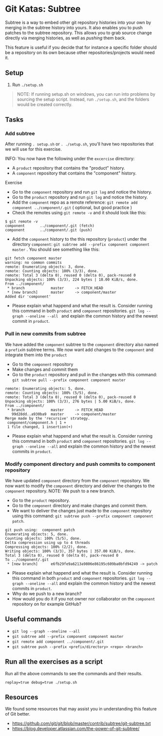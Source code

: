 # Git Katas: Subtree

Subtree is a way to embed other git repository histories into your own by merging in the subtree history into yours. It also enables you to push patches to the subtree repository. This allows you to grab source change directly via merging histories, as well as _pushing_ them back.

This feature is useful if you decide that for instance a specific folder should be a repository on its own because other repositories/projects would need it.

## Setup

1. Run `./setup.sh`

> NOTE: If running setup.sh on windows, you can run into problems by sourcing the setup script. Instead, run `./setup.sh`, and the folders would be created correctly.

## Tasks

###  Add subtree

After running `. setup.sh` or `. ./setup.sh`, you'll have two repositories that we will use for this exercise.

INFO: You now have the following under the `excercise` directory:
* A `product` repository that contains the "product" history.
* A `component` repository that contains the "component" history.

Exercise
* Go to the `component` repository and run `git log` and notice the history.
* Go to the `product` repository and run `git log` and notice the history.
* Add the `component` repo as a remote reference: `git remote add component ../component/.git` ( optional, but good practice )
* Check the remotes using `git remote -v` and it should look like this:

```
$ git remote -v
component       ../component/.git (fetch)
component       ../component/.git (push)
```
* Add the `component` history to the this repository (`product`) under the directory `component`: `git subtree add --prefix component component master` . You should see something like this:
```
git fetch component master
warning: no common commits
remote: Enumerating objects: 3, done.
remote: Counting objects: 100% (3/3), done.
remote: Total 3 (delta 0), reused 0 (delta 0), pack-reused 0
Unpacking objects: 100% (3/3), 224 bytes | 18.00 KiB/s, done.
From ../component/
 * branch            master     -> FETCH_HEAD
 * [new branch]      master     -> component/master
Added dir 'component'
```
* Please explain what happend and what the result is. Consider running this command in both `product` and `component` repositories. `git log --graph --oneline --all
` and explain the common history and the newest commit in `product`.

### Pull in new commits from subtree
We have added the `component` subtree to the `component` directory also named a `prefix`in subtree terms. We now want add changes to the `component` and integrate them into the `product`

* Go to the `component` repository
* Make changes and commit them
* Go to the `product` repository and pull in the changes with this command: `git subtree pull --prefix component component master`
```
remote: Enumerating objects: 5, done.
remote: Counting objects: 100% (5/5), done.
remote: Total 3 (delta 0), reused 0 (delta 0), pack-reused 0
Unpacking objects: 100% (3/3), 276 bytes | 5.00 KiB/s, done.
From ../component/
 * branch            master     -> FETCH_HEAD
   99d28dd..a930ba9  master     -> component/master
Merge made by the 'recursive' strategy.
 component/component.h | 1 +
 1 file changed, 1 insertion(+)
```
* Please explain what happend and what the result is. Consider running this command in both `product` and `component` repositories.
  `git log --graph --oneline --all` and explain the common history and the newest commits in `product`.

### Modify component directory and push commits to component repository
We have updated `component` directory from the `component` repository. We now want to modify the `component` directory and deliver the changes to the `component` repository. NOTE: We push to a new branch.

* Go to the `product` repository.
* Go to the `component` directory and make changes and commit them.
* We want to deliver the changes just made to the `component` repository using this command: `git subtree push --prefix component component patch`.
```
git push using:  component patch
Enumerating objects: 5, done.
Counting objects: 100% (5/5), done.
Delta compression using up to 4 threads
Compressing objects: 100% (2/2), done.
Writing objects: 100% (3/3), 357 bytes | 357.00 KiB/s, done.
Total 3 (delta 0), reused 0 (delta 0), pack-reused 0
To ../component/.git
 * [new branch]      e6fb29fe9a6213a9806e86195c609ba0bfd94249 -> patch
```

* Please explain what happend and what the result is. Consider running this command in both `product` and `component` repositories.
  `git log --graph --oneline --all` and explain the common history and the newest commits in `product`.
* Why do we push to a new branch?
* How would you do it if you not owner nor collaborator on the `component` repository on for example GitHub?

## Useful commands

* `git log --graph --oneline --all`
* `git subtree add --prefix component component master`
* `git remote add component ../component/.git`
* `git subtree push --prefix <prefix/directory> <repo> <branch>`

## Run all the exercises as a script

Run all the above commands to see the commands and their results.
```
replay=true debug=true ./setup.sh
```

## Resources

We found some resources that may assist you in understanding this feature of Git better.

* https://github.com/git/git/blob/master/contrib/subtree/git-subtree.txt
* https://blog.developer.atlassian.com/the-power-of-git-subtree/
